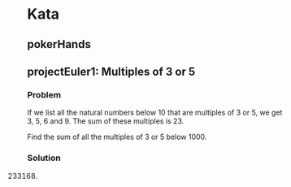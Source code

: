 # Kata

## pokerHands

## projectEuler1: Multiples of 3 or 5

### Problem

If we list all the natural numbers below 10 that are multiples of 3 or 5, we get
3, 5, 6 and 9. The sum of these multiples is 23.

Find the sum of all the multiples of 3 or 5 below 1000.

### Solution

233168.
